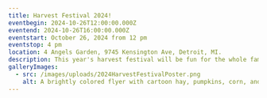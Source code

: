 ```yaml
---
title: Harvest Festival 2024!
eventbegin: 2024-10-26T12:00:00.000Z
eventend: 2024-10-26T16:00:00.000Z
eventstart: October 26, 2024 from 12 pm
eventstop: 4 pm
location: 4 Angels Garden, 9745 Kensington Ave, Detroit, MI.
description: This year's harvest festival will be fun for the whole family! We have trick or treat gift bags, a hay display, vendors, and more! If you'd like to volunteer or be a vendor, contact us as yorkshirewoodsneighborhood@gmail.com
galleryImages:
  - src: /images/uploads/2024HarvestFestivalPoster.png
    alt: A brightly colored flyer with cartoon hay, pumpkins, corn, and jack-o-lanterns. Flyer advertises the harvest festival being held on October 26 from 12pm - 4pm at 9745 Kensington Ave.
---
```

